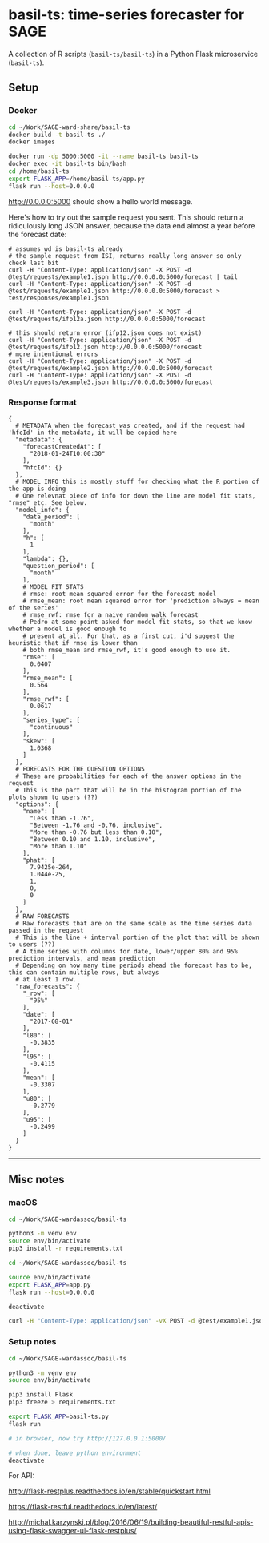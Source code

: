 # basil-ts: time-series forecaster for SAGE

A collection of R scripts (`basil-ts/basil-ts`) in a Python Flask microservice (`basil-ts`). 

## Setup

### Docker

```bash
cd ~/Work/SAGE-ward-share/basil-ts
docker build -t basil-ts ./ 
docker images

docker run -dp 5000:5000 -it --name basil-ts basil-ts
docker exec -it basil-ts bin/bash
cd /home/basil-ts
export FLASK_APP=/home/basil-ts/app.py
flask run --host=0.0.0.0
```

http://0.0.0.0:5000 should show a hello world message.

Here's how to try out the sample request you sent. This should return a ridiculously long JSON answer, because the data end almost a year before the forecast date:

```
# assumes wd is basil-ts already
# the sample request from ISI, returns really long answer so only check last bit
curl -H "Content-Type: application/json" -X POST -d @test/requests/example1.json http://0.0.0.0:5000/forecast | tail
curl -H "Content-Type: application/json" -X POST -d @test/requests/example1.json http://0.0.0.0:5000/forecast > test/responses/example1.json

curl -H "Content-Type: application/json" -X POST -d @test/requests/ifp12a.json http://0.0.0.0:5000/forecast

# this should return error (ifp12.json does not exist)
curl -H "Content-Type: application/json" -X POST -d @test/requests/ifp12.json http://0.0.0.0:5000/forecast 
# more intentional errors
curl -H "Content-Type: application/json" -X POST -d @test/requests/example2.json http://0.0.0.0:5000/forecast 
curl -H "Content-Type: application/json" -X POST -d @test/requests/example3.json http://0.0.0.0:5000/forecast 
```

### Response format

```
{
  # METADATA when the forecast was created, and if the request had 'hfcId' in the metadata, it will be copied here
  "metadata": {
    "forecastCreatedAt": [
      "2018-01-24T10:00:30"
    ], 
    "hfcId": {}
  }, 
  # MODEL INFO this is mostly stuff for checking what the R portion of the app is doing
  # One relevnat piece of info for down the line are model fit stats, "rmse" etc. See below.
  "model_info": {
    "data_period": [
      "month"
    ], 
    "h": [
      1
    ], 
    "lambda": {}, 
    "question_period": [
      "month"
    ], 
    # MODEL FIT STATS
    # rmse: root mean squared error for the forecast model
    # rmse_mean: root mean squared error for 'prediction always = mean of the series'
    # rmse_rwf: rmse for a naive random walk forecast
    # Pedro at some point asked for model fit stats, so that we know whether a model is good enough to
    # present at all. For that, as a first cut, i'd suggest the heuristic that if rmse is lower than 
    # both rmse_mean and rmse_rwf, it's good enough to use it. 
    "rmse": [
      0.0407
    ], 
    "rmse_mean": [
      0.564
    ], 
    "rmse_rwf": [
      0.0617
    ], 
    "series_type": [
      "continuous"
    ], 
    "skew": [
      1.0368
    ]
  }, 
  # FORECASTS FOR THE QUESTION OPTIONS
  # These are probabilities for each of the answer options in the request
  # This is the part that will be in the histogram portion of the plots shown to users (??)
  "options": {
    "name": [
      "Less than -1.76", 
      "Between -1.76 and -0.76, inclusive", 
      "More than -0.76 but less than 0.10", 
      "Between 0.10 and 1.10, inclusive", 
      "More than 1.10"
    ], 
    "phat": [
      7.9425e-264, 
      1.044e-25, 
      1, 
      0, 
      0
    ]
  }, 
  # RAW FORECASTS
  # Raw forecasts that are on the same scale as the time series data passed in the request
  # This is the line + interval portion of the plot that will be shown to users (??)
  # A time series with columns for date, lower/upper 80% and 95% prediction intervals, and mean prediction
  # Depending on how many time periods ahead the forecast has to be, this can contain multiple rows, but always
  # at least 1 row.
  "raw_forecasts": {
    "_row": [
      "95%"
    ], 
    "date": [
      "2017-08-01"
    ], 
    "l80": [
      -0.3835
    ], 
    "l95": [
      -0.4115
    ], 
    "mean": [
      -0.3307
    ], 
    "u80": [
      -0.2779
    ], 
    "u95": [
      -0.2499
    ]
  }
}

```

*****

## Misc notes

### macOS

```bash
cd ~/Work/SAGE-wardassoc/basil-ts

python3 -m venv env
source env/bin/activate
pip3 install -r requirements.txt
```

```bash
cd ~/Work/SAGE-wardassoc/basil-ts

source env/bin/activate
export FLASK_APP=app.py
flask run --host=0.0.0.0

deactivate
```

```bash
curl -H "Content-Type: application/json" -vX POST -d @test/example1.json http://0.0.0.0:5000/forecast
```

### Setup notes

```bash
cd ~/Work/SAGE-wardassoc/basil-ts

python3 -m venv env
source env/bin/activate

pip3 install Flask
pip3 freeze > requirements.txt

export FLASK_APP=basil-ts.py
flask run

# in browser, now try http://127.0.0.1:5000/

# when done, leave python environment
deactivate
```

For API:

http://flask-restplus.readthedocs.io/en/stable/quickstart.html

https://flask-restful.readthedocs.io/en/latest/

http://michal.karzynski.pl/blog/2016/06/19/building-beautiful-restful-apis-using-flask-swagger-ui-flask-restplus/

